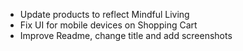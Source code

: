 - Update products to reflect Mindful Living
- Fix UI for mobile devices on Shopping Cart
- Improve Readme, change title and add screenshots
